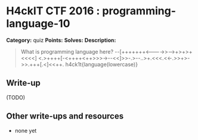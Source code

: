 # H4ckIT CTF 2016 : programming-language-10

**Category:** quiz
**Points:**
**Solves:**
**Description:**

> What is programming language here?  --[+++++++<---->>-->+>+>+<<<<] <.>++++[-<++++<++>>>->--<<]>>-.>--..>+.<<<.<<-.>>+>->>.+++[.<]<<++.  h4ck1t{language(lowercase)}

## Write-up

(TODO)

## Other write-ups and resources

* none yet
